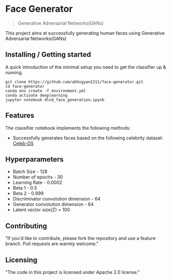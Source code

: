 # Face Generator
> Generative Adversarial Networks(GANs)

This project aims at successfully generating human faces using Generative Adversarial Networks(GANs)

## Installing / Getting started

A quick introduction of the minimal setup you need to get the classifier up &
running.

```shell
git clone https://github.com/abhigyan2311/face-generator.git
cd face-generator
conda env create -f environment.yml
conda activate deeplearning
jupyter notebook dlnd_face_generation.ipynb
```

## Features

The classifier notebook implements the following methods:
* Successfully generates faces based on the following celebrity dataset: [Celeb-DS](https://s3.amazonaws.com/video.udacity-data.com/topher/2018/November/5be7eb6f_processed-celeba-small/processed-celeba-small.zip)

## Hyperparameters

* Batch Size - 128
* Number of epochs - 30
* Learning Rate - 0.0002
* Beta 1 - 0.5
* Beta 2 - 0.999
* Discriminator convolution dimension - 64
* Generator convolution dimension - 64
* Latent vector size(Z) = 100

## Contributing

"If you'd like to contribute, please fork the repository and use a feature
branch. Pull requests are warmly welcome."


## Licensing

"The code in this project is licensed under Apache 2.0 license."
